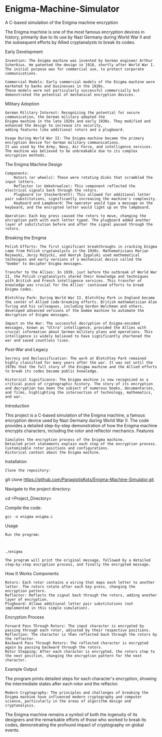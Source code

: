 # Enigma-Machine-Simulator
A C-based simulation of the Enigma machine encryption


The Enigma machine is one of the most famous encryption devices in history, primarily due to its use by Nazi Germany during World War II and the subsequent efforts by Allied cryptanalysts to break its codes. 

Early Development

    Invention: The Enigma machine was invented by German engineer Arthur Scherbius. He patented the design in 1918, shortly after World War I. 
    The initial purpose was for commercial use, to protect corporate communications.

    Commercial Models: Early commercial models of the Enigma machine were marketed to banks and businesses in the 1920s. 
    These models were not particularly successful commercially but demonstrated the potential of mechanical encryption devices.

Military Adoption

    German Military Interest: Recognizing the potential for secure communication, the German military adopted the 
    Enigma machine in the late 1920s and early 1930s. They modified and enhanced the design to increase its security, 
    adding features like additional rotors and a plugboard.

    Usage During World War II: The Enigma machine became the primary encryption device for German military communications. 
    It was used by the Army, Navy, Air Force, and intelligence services. The machine was believed to be unbreakable due to its complex encryption methods.

The Enigma Machine Design

    Components:
        Rotors (or wheels): These were rotating disks that scrambled the input letters.
        Reflector (or Umkehrwalze): This component reflected the electrical signals back through the rotors.
        Plugboard (or Steckerbrett): This allowed for additional letter pair substitutions, significantly increasing the machine's complexity.
        Keyboard and Lampboard: The operator would type a message on the keyboard, and the encrypted letter would light up on the lampboard.

    Operation: Each key press caused the rotors to move, changing the encryption path with each letter typed. The plugboard added another layer of substitution before and after the signal passed through the rotors.

Breaking the Enigma

    Polish Efforts: The first significant breakthroughs in cracking Enigma came from Polish cryptanalysts in the 1930s. Mathematicians Marian Rejewski, Jerzy Różycki, and Henryk Zygalski used mathematical techniques and early versions of a mechanical device called the "bombe" to decipher Enigma messages.

    Transfer to the Allies: In 1939, just before the outbreak of World War II, the Polish cryptanalysts shared their knowledge and techniques with British and French intelligence services. This transfer of knowledge was crucial for the Allies' continued efforts to break Enigma codes.

    Bletchley Park: During World War II, Bletchley Park in England became the center of Allied code-breaking efforts. British mathematician Alan Turing and his colleagues, including Gordon Welchman and others, developed advanced versions of the bombe machine to automate the decryption of Enigma messages.

    Impact on the War: The successful decryption of Enigma-encoded messages, known as "Ultra" intelligence, provided the Allies with crucial information about German military plans and operations. This intelligence is widely believed to have significantly shortened the war and saved countless lives.

Post-War and Legacy

    Secrecy and Declassification: The work at Bletchley Park remained highly classified for many years after the war. It was not until the 1970s that the full story of the Enigma machine and the Allied efforts to break its codes became public knowledge.

    Historical Significance: The Enigma machine is now recognized as a critical piece of cryptographic history. The story of its encryption and decryption has been the subject of numerous books, documentaries, and films, highlighting the intersection of technology, mathematics, and war.



Introduction

This project is a C-based simulation of the Enigma machine, a famous encryption device used by Nazi Germany during World War II. The code provides a detailed step-by-step demonstration of how the Enigma machine encrypts characters, including the rotor and reflector mechanics.
Features

    Simulates the encryption process of the Enigma machine.
    Detailed print statements explain each step of the encryption process.
    Customizable rotor positions and configurations.
    Historical context about the Enigma machine.

Installation

    Clone the repository:

    

git clone https://github.com/PanagiotisKots/Enigma-Machine-Simulator.git

Navigate to the project directory:



cd <Project_Directory>

Compile the code:



    gcc -o enigma enigma.c

Usage

    Run the program:

    

    ./enigma

    The program will print the original message, followed by a detailed step-by-step encryption process, and finally the encrypted message.

How It Works
Components

    Rotors: Each rotor contains a wiring that maps each letter to another letter. The rotors rotate after each key press, changing the encryption pattern.
    Reflector: Reflects the signal back through the rotors, adding another layer of encryption.
    Plugboard: Allows additional letter pair substitutions (not implemented in this simple simulation).

Encryption Process

    Forward Pass Through Rotors: The input character is encrypted by passing through each rotor, adjusted by their respective positions.
    Reflection: The character is then reflected back through the rotors by the reflector.
    Backward Pass Through Rotors: The reflected character is encrypted again by passing backward through the rotors.
    Rotor Stepping: After each character is encrypted, the rotors step to the next position, changing the encryption pattern for the next character.

Example Output

The program prints detailed steps for each character's encryption, showing the intermediate states after each rotor and the reflector.

    Modern Cryptography: The principles and challenges of breaking the Enigma machine have influenced modern cryptography and computer science, particularly in the areas of algorithm design and cryptanalysis.

The Enigma machine remains a symbol of both the ingenuity of its designers and the remarkable efforts of those who worked to break its codes, demonstrating the profound impact of cryptography on global events.
